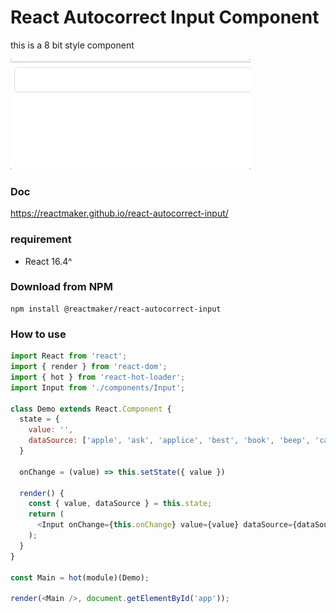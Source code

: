# React Autocorrect Input Component

this is a 8 bit style component

![screenshoot](screenshot/screenshot.gif)

### Doc
https://reactmaker.github.io/react-autocorrect-input/

### requirement

- React 16.4^

### Download from NPM

```
npm install @reactmaker/react-autocorrect-input
```

### How to use

```javascript
import React from 'react';
import { render } from 'react-dom';
import { hot } from 'react-hot-loader';
import Input from './components/Input';

class Demo extends React.Component {
  state = {
    value: '',
    dataSource: ['apple', 'ask', 'applice', 'best', 'book', 'beep', 'cat', 'can', 'car'],
  }

  onChange = (value) => this.setState({ value })

  render() {
    const { value, dataSource } = this.state;
    return (
      <Input onChange={this.onChange} value={value} dataSource={dataSource} />
    );
  }
}

const Main = hot(module)(Demo);

render(<Main />, document.getElementById('app'));

```
